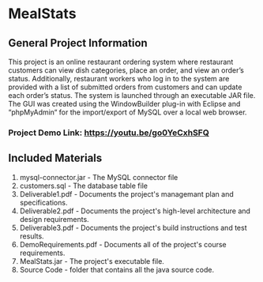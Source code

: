 # MealStats

## General Project Information
This project is an online restaurant ordering system where restaurant customers can view dish categories, place an order, and view an order’s status. Additionally, restaurant workers who log in to the system are provided with a list of submitted orders from customers and can update each order’s status. The system is launched through an executable JAR file. The GUI was created using the WindowBuilder plug-in with Eclipse and “phpMyAdmin“ for the import/export of MySQL over a local web browser.

### Project Demo Link: https://youtu.be/go0YeCxhSFQ

## Included Materials
1. mysql-connector.jar - The MySQL connector file
2. customers.sql - The database table file
3. Deliverable1.pdf - Documents the project's managemant plan and specifications.
4. Deliverable2.pdf - Documents the project's high-level architecture and design requirements.
5. Deliverable3.pdf - Documents the project's build instructions and test results.
6. DemoRequirements.pdf - Documents all of the project's course requirements.
7. MealStats.jar - The project's executable file. 
8. Source Code - folder that contains all the java source code.
